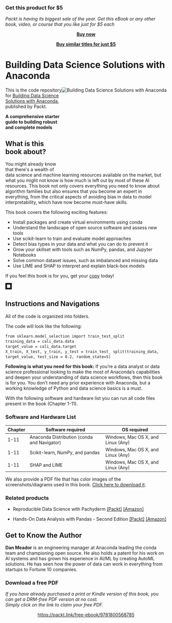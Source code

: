 
### Get this product for $5

<i>Packt is having its biggest sale of the year. Get this eBook or any other book, video, or course that you like just for $5 each</i>


<b><p align='center'>[Buy now](https://packt.link/9781800568785)</p></b>


<b><p align='center'>[Buy similar titles for just $5](https://subscription.packtpub.com/search)</p></b>


# Building Data Science Solutions with Anaconda

<a href="https://www.packtpub.com/product/building-data-science-solutions-with-anaconda/9781800568785?utm_source=github&utm_medium=repository&utm_campaign=9781800568785"><img src="https://static.packt-cdn.com/products/9781800568785/cover/smaller" alt="Building Data
Science Solutions with Anaconda" height="256px" align="right"></a>

This is the code repository for [Building Data Science Solutions with Anaconda](https://www.packtpub.com/product/building-data-science-solutions-with-anaconda/9781800568785?utm_source=github&utm_medium=repository&utm_campaign=9781800568785), published by Packt.

**A comprehensive starter guide to building robust and complete models**

## What is this book about?
You might already know that there's a wealth of data science and machine learning resources available on the market, but what you might not know is how much is left out by most of these AI resources. This book not only covers everything you need to know about algorithm families but also ensures that you become an expert in everything, from the critical aspects of avoiding bias in data to model interpretability, which have now become must-have skills.

This book covers the following exciting features: 
* Install packages and create virtual environments using conda
* Understand the landscape of open source software and assess new tools
* Use scikit-learn to train and evaluate model approaches
* Detect bias types in your data and what you can do to prevent it
* Grow your skillset with tools such as NumPy, pandas, and Jupyter Notebooks
* Solve common dataset issues, such as imbalanced and missing data
* Use LIME and SHAP to interpret and explain black-box models

If you feel this book is for you, get your [copy](https://www.amazon.com/dp/B09NC5XJ6D) today!

<a href="https://www.packtpub.com/?utm_source=github&utm_medium=banner&utm_campaign=GitHubBanner"><img src="https://raw.githubusercontent.com/PacktPublishing/GitHub/master/GitHub.png" 
alt="https://www.packtpub.com/" border="5" /></a>


## Instructions and Navigations
All of the code is organized into folders.

The code will look like the following:
```
from sklearn.model_selection import train_test_split
training_data = cali_data.data
target_value = cali_data.target
X_train, X_test, y_train, y_test = train_test_ split(training_data, target_value, test_size = 0.2, random_state=5)
```

**Following is what you need for this book:**
If you’re a data analyst or data science professional looking to make the most of Anaconda’s capabilities and deepen your understanding of data science workflows, then this book is for you. You don’t need any prior experience with Anaconda, but a working knowledge of Python and data science basics is a must.

With the following software and hardware list you can run all code files present in the book (Chapter 1-11).

### Software and Hardware List


| Chapter  | Software required                            | OS required                        |
| -------- | ------------------------------------         | -----------------------------------|
| 1-11	   | Anaconda Distribution (conda and Navigator)   | Windows, Mac OS X, and Linux (Any) |
| 1-11	   | Scikit-learn, NumPy, and pandas              | Windows, Mac OS X, and Linux (Any) |
| 1-11	   | SHAP and LIME                                | Windows, Mac OS X, and Linux (Any) |


We also provide a PDF file that has color images of the screenshots/diagrams used in this book. [Click here to download it](https://static.packt-cdn.com/downloads/9781800568785_ColorImages.pdf).


### Related products <Other books you may enjoy>
* Reproducible Data Science with Pachyderm [[Packt]](https://www.packtpub.com/product/reproducible-data-science-with-pachyderm/9781801074483?utm_source=github&utm_medium=repository&utm_campaign=9781801074483) [[Amazon]](https://www.amazon.com/dp/1801074488)

* Hands-On Data Analysis with Pandas - Second Edition [[Packt]](https://www.packtpub.com/product/hands-on-data-analysis-with-pandas-second-edition/9781800563452?utm_source=github&utm_medium=repository&utm_campaign=9781800563452) [[Amazon]](https://www.amazon.com/dp/1800563450)

## Get to Know the Author
**Dan Meador**
is an engineering manager at Anaconda leading the conda team and championing open source. He also holds a patent for his work on AI systems and has grown his experience in AI/ML by creating AutoML solutions. He has seen how the power of data can work in everything from startups to Fortune 10 companies.
### Download a free PDF

 <i>If you have already purchased a print or Kindle version of this book, you can get a DRM-free PDF version at no cost.<br>Simply click on the link to claim your free PDF.</i>
<p align="center"> <a href="https://packt.link/free-ebook/9781800568785">https://packt.link/free-ebook/9781800568785 </a> </p>